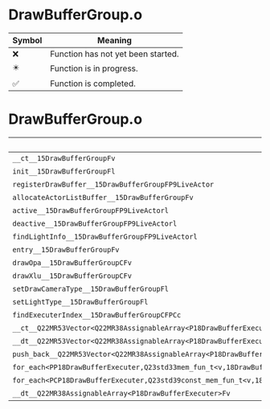 # DrawBufferGroup.o
| Symbol | Meaning 
| ------------- | ------------- 
| :x: | Function has not yet been started. 
| :eight_pointed_black_star: | Function is in progress. 
| :white_check_mark: | Function is completed. 


# DrawBufferGroup.o
| Symbol | Decompiled? |
| ------------- | ------------- |
| `__ct__15DrawBufferGroupFv` | :white_check_mark: |
| `init__15DrawBufferGroupFl` | :white_check_mark: |
| `registerDrawBuffer__15DrawBufferGroupFP9LiveActor` | :white_check_mark: |
| `allocateActorListBuffer__15DrawBufferGroupFv` | :x: |
| `active__15DrawBufferGroupFP9LiveActorl` | :white_check_mark: |
| `deactive__15DrawBufferGroupFP9LiveActorl` | :x: |
| `findLightInfo__15DrawBufferGroupFP9LiveActorl` | :white_check_mark: |
| `entry__15DrawBufferGroupFv` | :x: |
| `drawOpa__15DrawBufferGroupCFv` | :x: |
| `drawXlu__15DrawBufferGroupCFv` | :x: |
| `setDrawCameraType__15DrawBufferGroupFl` | :white_check_mark: |
| `setLightType__15DrawBufferGroupFl` | :white_check_mark: |
| `findExecuterIndex__15DrawBufferGroupCFPCc` | :white_check_mark: |
| `__ct__Q22MR53Vector<Q22MR38AssignableArray<P18DrawBufferExecuter>>Fv` | :white_check_mark: |
| `__dt__Q22MR53Vector<Q22MR38AssignableArray<P18DrawBufferExecuter>>Fv` | :white_check_mark: |
| `push_back__Q22MR53Vector<Q22MR38AssignableArray<P18DrawBufferExecuter>>FRCP18DrawBufferExecuter` | :white_check_mark: |
| `for_each<PP18DrawBufferExecuter,Q23std33mem_fun_t<v,18DrawBufferExecuter>>__3stdFPP18DrawBufferExecuterPP18DrawBufferExecuterQ23std33mem_fun_t<v,18DrawBufferExecuter>_Q23std33mem_fun_t<v,18DrawBufferExecuter>` | :x: |
| `for_each<PCP18DrawBufferExecuter,Q23std39const_mem_fun_t<v,18DrawBufferExecuter>>__3stdFPCP18DrawBufferExecuterPCP18DrawBufferExecuterQ23std39const_mem_fun_t<v,18DrawBufferExecuter>_Q23std39const_mem_fun_t<v,18DrawBufferExecuter>` | :x: |
| `__dt__Q22MR38AssignableArray<P18DrawBufferExecuter>Fv` | :white_check_mark: |
